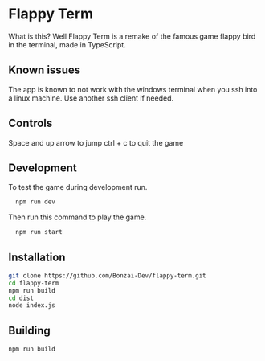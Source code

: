
# Flappy Term

What is this? Well Flappy Term is a remake of the famous game flappy bird in the terminal, made in TypeScript.

## Known issues
The app is known to not work with the windows terminal when you ssh into a linux machine. Use another ssh client if needed.

## Controls

Space and up arrow to jump
ctrl + c to quit the game

## Development

To test the game during development run.

```bash
  npm run dev
```

Then run this command to play the game. 

```bash
  npm run start
```

## Installation
```bash
git clone https://github.com/Bonzai-Dev/flappy-term.git
cd flappy-term
npm run build
cd dist
node index.js
```

## Building

```bash
npm run build
```
